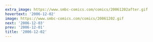 ```yaml
---
extra_image: https://www.smbc-comics.com/comics/20061202after.gif
hovertext: '2006-12-02'
image: https://www.smbc-comics.com/comics/20061202.gif
next: '2006-12-03'
prev: '2006-12-01'
title: '2006-12-02'
---
```

